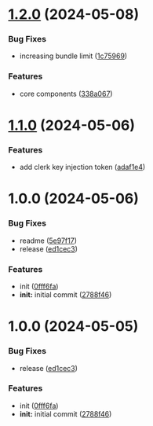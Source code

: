 # [1.2.0](https://github.com/ThomasClague/ng-clerk/compare/v1.1.0...v1.2.0) (2024-05-08)


### Bug Fixes

* increasing bundle limit ([1c75969](https://github.com/ThomasClague/ng-clerk/commit/1c75969f26054ad7f7a525901049fcd27684e304))


### Features

* core components ([338a067](https://github.com/ThomasClague/ng-clerk/commit/338a067edffe0c92871a4249ea86419d315e3e3f))

# [1.1.0](https://github.com/ThomasClague/ng-clerk/compare/v1.0.0...v1.1.0) (2024-05-06)


### Features

* add clerk key injection token ([adaf1e4](https://github.com/ThomasClague/ng-clerk/commit/adaf1e4e0cd4ed2b5c69d9a5b9d6eec2349463a5))

# 1.0.0 (2024-05-06)


### Bug Fixes

* readme ([5e97f17](https://github.com/ThomasClague/ng-clerk/commit/5e97f17635d141460d143ca318cb97d6ac95fcf3))
* release ([ed1cec3](https://github.com/ThomasClague/ng-clerk/commit/ed1cec357a262934035b74da5694992f0848bade))


### Features

* init ([0fff6fa](https://github.com/ThomasClague/ng-clerk/commit/0fff6fa68591828926ec5a8b76f271d7898b624e))
* **init:** initial commit ([2788f46](https://github.com/ThomasClague/ng-clerk/commit/2788f4620868c868230782f00286dd9c6df38d30))

# 1.0.0 (2024-05-05)


### Bug Fixes

* release ([ed1cec3](https://github.com/ThomasClague/ng-clerk/commit/ed1cec357a262934035b74da5694992f0848bade))


### Features

* init ([0fff6fa](https://github.com/ThomasClague/ng-clerk/commit/0fff6fa68591828926ec5a8b76f271d7898b624e))
* **init:** initial commit ([2788f46](https://github.com/ThomasClague/ng-clerk/commit/2788f4620868c868230782f00286dd9c6df38d30))
